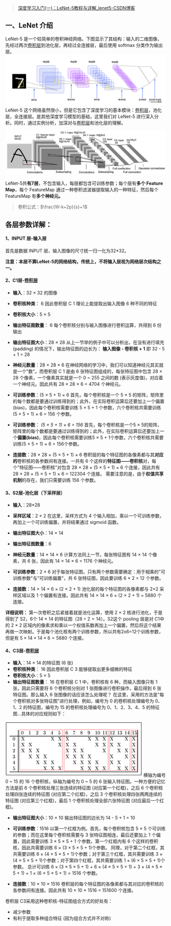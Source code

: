 >[深度学习入门(一)：LeNet-5教程与详解\_lenet5-CSDN博客](https://blog.csdn.net/qq_40714949/article/details/109863595)
## 一、LeNet 介绍
 LeNet-5 是一个较简单的卷积神经网络。下图显示了其结构：输入的二维图像，先经过两次[卷积层](../神经网络元素/卷积层.md)到池化层，再经过全连接层，最后使用 softmax 分类作为输出层。
![](LeNet/LeNet结构.png)
LeNet-5 这个网络虽然很小，但是它包含了深度学习的基本模块：[卷积层](../神经网络元素/卷积层.md)，池化层，全连接层。是其他深度学习模型的基础，这里我们对 LeNet-5 进行深入分析。同时，通过实例分析，加深对与[卷积层](../神经网络元素/卷积层.md)和池化层的理解。

![](LeNet/LeNet结构2.jpg)

LeNet-5共**有7层**，不包含输入，每层都包含可训练参数；每个层有**多个 Feature Map**，每个 FeatureMap 通过一种卷积滤波器提取输入的一种特征，然后每个 FeatureMap 有**多个神经元。**

>卷积公式：$\frac{W-k+2p}{s}+1$
## 各层参数详解：

#### 1、INPUT 层-输入层

首先是数据 INPUT 层，输入图像的尺寸统一归一化为32\*32。

**注意：本层不算LeNet-5的网络结构，传统上，不将输入层视为网络层次结构之一。**

#### 2、C1层-[卷积层](../神经网络元素/卷积层.md)

* **输入**：32 × 32 的图像

* **卷积核种类**： 6
因此卷积层 C 1 理论上能提取出输入图像 6 种不同的特征

* **卷积核大小**：5 × 5

* **输出特征图数量**： 6
每个卷积核分别与输入图像进行卷积运算，共得到 6 份输出

* **输出特征图大小**：28 × 28
从上一节举的例子中可以分析出，在没有进行填充 (padding) 的情况下，输出特征图的边长为：
**输入图像 - 卷积核 + 1**
即 32 - 5 + 1 = 28

* **神经元数量**：28 × 28 × 6
在神经网络的学习中，我们可以知道神经元其实就是一个"数"。而卷积层 C 1 是由 6 张特征图组成的，每张特征图中包含 28 × 28 个像素，一个像素其实就是一个 0 ~ 255 之间的数 (表示灰度值)，对应着一个神经元。因此共有 28 × 28 × 6 = 4704 个神经元。

* **可训练参数**：(5 × 5 + 1) × 6
首先，每个卷积核是一个 5 × 5 的矩阵，矩阵里的每个数都是要通过训练得到的；此外，在实际卷积运算后还要加上一个偏置 (bias)，因此每个卷积核需要训练 5 × 5 + 1 个参数，六个卷积核共需要训练 (5 × 5 + 1) × 6 = 156 个参数。

* **可训练参数**： *(5 × 5 + 1) × 6 = 156*
首先，每个卷积核是一个5 × 5的矩阵，矩阵里的每个数都是要通过训练得到的；此外，在实际卷积运算后还要加上一个**偏置(bias)**，因此每个卷积核需要训练5 × 5 + 1个参数，六个卷积核共需要训练(5 × 5 + 1) × 6 = 156个参数。

* **连接数**：28 × 28 × (5 × 5 + 1) × 6
 卷积层的每个特征图的各像素都与其**对应的**卷积核的各参数间有连接。一共有 6 个这样的**特征图——卷积核**对，每个"特征图——卷积核"对包含 28 × 28 × (5 × 5 + 1) × 6 个连接，因此共有 28 × 28 × (5 × 5 + 1) × 6 = 122304 个连接。
需要注意的是，由于**权值共享机制**的存在，我们只需要训练 156 个参数。

#### 3、S2层-池化层（下采样层）

* **输入**：28\*28

* **采样区域**：2 × 2
在这里，采样方式为 4 个输入相加，乘以一个可训练参数，再加上一个可训练偏置，并将结果通过 sigmoid 函数。

* **输出特征图大小**：14 × 14

* **输出特征图数量**：6

* **神经元数量**：14 × 14 × 6
计算方法同上一节，每张特征图有 14 × 14 个像素，共 6 张，因此有 14 × 14 × 6 = 1176 个神经元。

* **可训练参数**：2 × 6
对于每张特征图，只有两个参数需要确定：用于相乘的"可训练参数"与"可训练偏置"，共 6 张特征图，因此要训练 6 × 2 = 12 个参数。

* **连接数**：14 × 14 × 6 × (2 × 2 + 1)
池化层的每个特征图的各像素都与 2×2 采样区域以及 1 个偏置有连接。因此共有 14 × 14 × 6 × (2 × 2 + 1) = 5880 个连接。

**详细说明：** 第一次卷积之后紧接着就是池化运算，使用 2 × 2 核进行池化，于是得到了 S2，6个 14 × 14 的特征图（$28\div2=14$）。S2这个 pooling 层是对 C1中的 2 × 2 区域内的像素求和乘以一个权值系数再加上一个偏置，然后将这个结果再做一次映射。于是每个池化核有两个训练参数，所以共有2x6=12个训练参数，但是有 $5 × 14 × 14 × 6=5880$ 个连接。

#### 4、C3层-[卷积层](../神经网络元素/卷积层.md)

* **输入**：14 × 14 的特征图 (6 张)
* **卷积核种类**： 16
因此卷积层 C 3 能够提取出更多细微的特征
* **卷积核大小**：5 × 5
* **输出特征图数量**： 16
在卷积层 C 1 中，卷积核有 6 种，而输入图像只有 1 张，因此只需要将 6 个卷积核分别对 1 张图像进行卷积操作，最后得到 6 张特征图。那么输入 6 张图像的话应该怎么处理呢？
在这里，采用的方法是"每个卷积核对多张特征图"进行处理，例如，编号为 0 的卷积核处理编号为 0、1、2 的特征图，编号为 15 的卷积核处理编号为 0、1、2、3、4、5 的特征图…具体的对应规则如下：

![](LeNet/16个特征图.png)
横轴为编号 0 ~ 15 的 16 个卷积核，纵轴为编号为 0 ~ 5 的 6 张输入特征图。一种方便的记忆方法是前 6 个卷积核处理三张连续的特征图 (对应第一个红框)，之后 6 个卷积核处理四张连续的特征图 (对应第二个红框)，之后 3 个卷积核处理四张两两连续的特征图 (对应第三个红框)，最后 1 个卷积核处理全部六张特征图 (对应最后一个红框)。

* **输出特征图大小**：10 × 10
输出特征图的边长为 14 - 5 + 1 = 10
* **可训练参数**：1516
以第一个红框为例。首先，每个卷积核包含 5 × 5 个可训练的参数；而在这里每个卷积核需要与 3 张特征图相连，最后还要加上 1 个偏置，因此需要训练 3 × 5 × 5 + 1 个参数。第一个红框内有 6 个这样的卷积核，因此共需要训练 6 × (3 × 5 × 5 + 1)个参数。
同理，对于第二个红框，其共需要训练 6 × (4 × 5 × 5 + 1)个参数；对于第三个红框，其共需要训练 3 × (4 × 5 × 5 + 1)个参数；对于第四个红框，其共需要训练 1 × (6 × 5 × 5 + 1)个参数。
总计可训练 6 × (3 × 5 × 5 + 1) + 6 × (4 × 5 × 5 + 1) + 3 × (4 × 5 × 5 + 1) + 1 × (6 × 5 × 5 + 1) = 1516 个参数。

* **连接数**：10 × 10 × 1516
卷积层的每个特征图的各像素都与其对应的卷积核的各参数间有连接。因此共有 10 × 10 × 1516 = 151600 个连接。

卷积层 C3采用这种卷积核-特征图组合方式的好处有：

- 减少参数
- 有利于提取多种组合特征 (因为组合方式并不对称)
